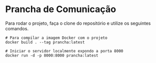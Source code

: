 # Prancha de Comunicação

Para rodar o projeto, faça o clone do repositório e utilize os seguintes comandos.

```
# Para compilar a imagem Docker com o projeto
docker build . --tag prancha:latest

# Iniciar o servidor localmente expondo a porta 8000
docker run -d -p 8000:8000 prancha:latest

```